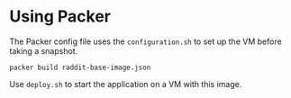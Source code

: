 # Using Packer

The Packer config file uses the `configuration.sh` to set up the VM before taking a snapshot.

```
packer build raddit-base-image.json
```

Use `deploy.sh` to start the application on a VM with this image.
